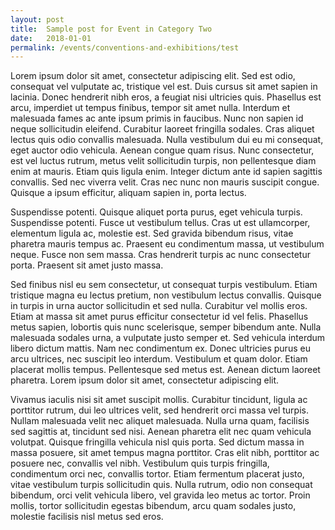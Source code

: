 ```yaml
---
layout: post
title:  Sample post for Event in Category Two
date:   2018-01-01
permalink: /events/conventions-and-exhibitions/test
---
```


Lorem ipsum dolor sit amet, consectetur adipiscing elit. Sed est odio, consequat vel vulputate ac, tristique vel est. Duis cursus sit amet sapien in lacinia. Donec hendrerit nibh eros, a feugiat nisi ultricies quis. Phasellus est arcu, imperdiet ut tempus finibus, tempor sit amet nulla. Interdum et malesuada fames ac ante ipsum primis in faucibus. Nunc non sapien id neque sollicitudin eleifend. Curabitur laoreet fringilla sodales. Cras aliquet lectus quis odio convallis malesuada. Nulla vestibulum dui eu mi consequat, eget auctor odio vehicula. Aenean congue quam risus. Nunc consectetur, est vel luctus rutrum, metus velit sollicitudin turpis, non pellentesque diam enim at mauris. Etiam quis ligula enim. Integer dictum ante id sapien sagittis convallis. Sed nec viverra velit. Cras nec nunc non mauris suscipit congue. Quisque a ipsum efficitur, aliquam sapien in, porta lectus.

Suspendisse potenti. Quisque aliquet porta purus, eget vehicula turpis. Suspendisse potenti. Fusce ut vestibulum tellus. Cras ut est ullamcorper, elementum ligula ac, molestie est. Sed gravida bibendum risus, vitae pharetra mauris tempus ac. Praesent eu condimentum massa, ut vestibulum neque. Fusce non sem massa. Cras hendrerit turpis ac nunc consectetur porta. Praesent sit amet justo massa.

Sed finibus nisl eu sem consectetur, ut consequat turpis vestibulum. Etiam tristique magna eu lectus pretium, non vestibulum lectus convallis. Quisque in turpis in urna auctor sollicitudin et sed nulla. Curabitur vel mollis eros. Etiam at massa sit amet purus efficitur consectetur id vel felis. Phasellus metus sapien, lobortis quis nunc scelerisque, semper bibendum ante. Nulla malesuada sodales urna, a vulputate justo semper et. Sed vehicula interdum libero dictum mattis. Nam nec condimentum ex. Donec ultricies purus eu arcu ultrices, nec suscipit leo interdum. Vestibulum et quam dolor. Etiam placerat mollis tempus. Pellentesque sed metus est. Aenean dictum laoreet pharetra. Lorem ipsum dolor sit amet, consectetur adipiscing elit.

Vivamus iaculis nisi sit amet suscipit mollis. Curabitur tincidunt, ligula ac porttitor rutrum, dui leo ultrices velit, sed hendrerit orci massa vel turpis. Nullam malesuada velit nec aliquet malesuada. Nulla urna quam, facilisis sed sagittis at, tincidunt sed nisi. Aenean pharetra elit nec quam vehicula volutpat. Quisque fringilla vehicula nisl quis porta. Sed dictum massa in massa posuere, sit amet tempus magna porttitor. Cras elit nibh, porttitor ac posuere nec, convallis vel nibh. Vestibulum quis turpis fringilla, condimentum orci nec, convallis tortor. Etiam fermentum placerat justo, vitae vestibulum turpis sollicitudin quis. Nulla rutrum, odio non consequat bibendum, orci velit vehicula libero, vel gravida leo metus ac tortor. Proin mollis, tortor sollicitudin egestas bibendum, arcu quam sodales justo, molestie facilisis nisl metus sed eros. 
